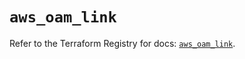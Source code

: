 # `aws_oam_link`

Refer to the Terraform Registry for docs: [`aws_oam_link`](https://registry.terraform.io/providers/hashicorp/aws/4.67.0/docs/resources/oam_link).
